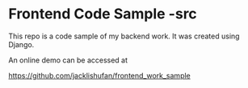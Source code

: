 # Frontend Code Sample -src

This repo is a code sample of my backend work. It was created using Django.

An online demo can be accessed at 

https://github.com/jacklishufan/frontend_work_sample